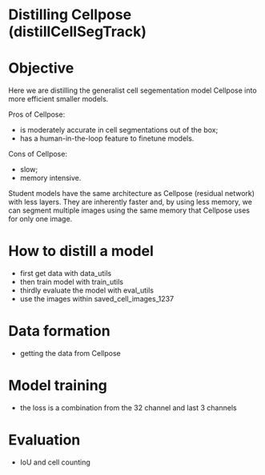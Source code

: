 # Distilling Cellpose (distillCellSegTrack)

# Objective

Here we are distilling the generalist cell segementation model Cellpose into more efficient smaller models.

Pros of Cellpose:
- is moderately accurate in cell segmentations out of the box;
- has a human-in-the-loop feature to finetune models.

Cons of Cellpose:
- slow;
- memory intensive.

Student models have the same architecture as Cellpose (residual network) with less layers.
They are inherently faster and, by using less memory, we can segment multiple images using the same memory that Cellpose uses for only one image.

# How to distill a model
- first get data with data_utils
- then train model with train_utils
- thirdly evaluate the model with eval_utils
- use the images within saved_cell_images_1237

# Data formation
- getting the data from Cellpose

# Model training
- the loss is a combination from the 32 channel and last 3 channels

# Evaluation
- IoU and cell counting

